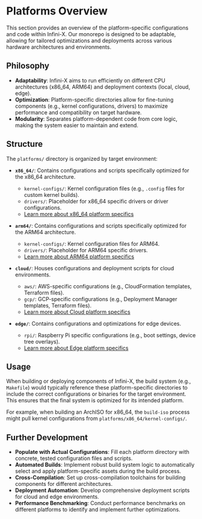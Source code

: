 
# Platforms Overview

This section provides an overview of the platform-specific configurations and code within Infini-X. Our monorepo is designed to be adaptable, allowing for tailored optimizations and deployments across various hardware architectures and environments.

## Philosophy

-   **Adaptability**: Infini-X aims to run efficiently on different CPU architectures (x86_64, ARM64) and deployment contexts (local, cloud, edge).
-   **Optimization**: Platform-specific directories allow for fine-tuning components (e.g., kernel configurations, drivers) to maximize performance and compatibility on target hardware.
-   **Modularity**: Separates platform-dependent code from core logic, making the system easier to maintain and extend.

## Structure

The `platforms/` directory is organized by target environment:

-   **`x86_64/`**: Contains configurations and scripts specifically optimized for the x86_64 architecture.
    -   `kernel-configs/`: Kernel configuration files (e.g., `.config` files for custom kernel builds).
    -   `drivers/`: Placeholder for x86_64 specific drivers or driver configurations.
    -   [Learn more about x86_64 platform specifics](platforms/x86_64.md)

-   **`arm64/`**: Contains configurations and scripts specifically optimized for the ARM64 architecture.
    -   `kernel-configs/`: Kernel configuration files for ARM64.
    -   `drivers/`: Placeholder for ARM64 specific drivers.
    -   [Learn more about ARM64 platform specifics](platforms/arm64.md)

-   **`cloud/`**: Houses configurations and deployment scripts for cloud environments.
    -   `aws/`: AWS-specific configurations (e.g., CloudFormation templates, Terraform files).
    -   `gcp/`: GCP-specific configurations (e.g., Deployment Manager templates, Terraform files).
    -   [Learn more about Cloud platform specifics](platforms/cloud.md)

-   **`edge/`**: Contains configurations and optimizations for edge devices.
    -   `rpi/`: Raspberry Pi specific configurations (e.g., boot settings, device tree overlays).
    -   [Learn more about Edge platform specifics](platforms/edge.md)

## Usage

When building or deploying components of Infini-X, the build system (e.g., `Makefile`) would typically reference these platform-specific directories to include the correct configurations or binaries for the target environment. This ensures that the final system is optimized for its intended platform.

For example, when building an ArchISO for x86_64, the `build-iso` process might pull kernel configurations from `platforms/x86_64/kernel-configs/`.

## Further Development

-   **Populate with Actual Configurations**: Fill each platform directory with concrete, tested configuration files and scripts.
-   **Automated Builds**: Implement robust build system logic to automatically select and apply platform-specific assets during the build process.
-   **Cross-Compilation**: Set up cross-compilation toolchains for building components for different architectures.
-   **Deployment Automation**: Develop comprehensive deployment scripts for cloud and edge environments.
-   **Performance Benchmarking**: Conduct performance benchmarks on different platforms to identify and implement further optimizations.
